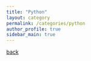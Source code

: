 ```yaml
---
title: "Python"
layout: category
permalink: /categories/python
author_profile: true
sidebar_main: true
---
```


[back](./)